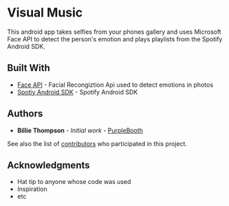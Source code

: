 # Visual Music

This android app takes selfies from your phones gallery and uses Microsoft Face API to detect the person's emotion and plays playlists from the Spotify Android SDK.

## Built With

* [Face API](https://azure.microsoft.com/en-us/services/cognitive-services/face/) - Facial Recongiztion Api used to detect emotions in photos
* [Spotiy Android SDK](https://developer.spotify.com/documentation/android/) - Spotify Android SDK

## Authors

* **Billie Thompson** - *Initial work* - [PurpleBooth](https://github.com/PurpleBooth)

See also the list of [contributors](https://github.com/your/VisualMusic/contributors) who participated in this project.


## Acknowledgments

* Hat tip to anyone whose code was used
* Inspiration
* etc

